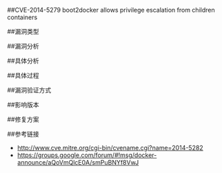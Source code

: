 ##CVE-2014-5279    boot2docker allows privilege escalation from children containers


##漏洞类型



##漏洞分析


##具体分析



##具体过程



##漏洞验证方式


##影响版本


##修复方案


##参考链接
- http://www.cve.mitre.org/cgi-bin/cvename.cgi?name=2014-5282
- https://groups.google.com/forum/#!msg/docker-announce/aQoVmQlcE0A/smPuBNYf8VwJ
